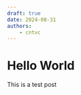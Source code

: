 ```yaml
---
draft: true 
date: 2024-08-31 
authors:
    - cntvc
---
```


# Hello World

<!-- more -->

This is a test post


